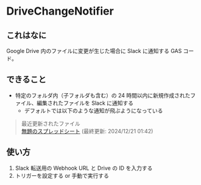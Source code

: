 # DriveChangeNotifier

## これはなに

Google Drive 内のファイルに変更が生じた場合に Slack に通知する GAS コード。

## できること

* 特定のフォルダ内（子フォルダも含む）の 24 時間以内に新規作成されたファイル、編集されたファイルを Slack に通知する
  * デフォルトでは以下のような通知が飛ぶようになっている

> 最近更新されたファイル  
> [無題のスプレッドシート]() (最終更新: 2024/12/21 01:42)

## 使い方

1. Slack 転送用の Webhook URL と Drive の ID を入力する
2. トリガーを設定する or 手動で実行する
